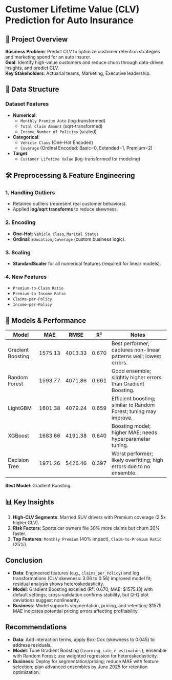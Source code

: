 # Customer Lifetime Value (CLV) Prediction for Auto Insurance  

## 📌 Project Overview  
**Business Problem**: Predict CLV to optimize customer retention strategies and marketing spend for an auto insurer.  
**Goal**: Identify high-value customers and reduce churn through data-driven insights, and predict CLV.  
**Key Stakeholders**: Actuarial teams, Marketing, Executive leadership.  

## 📂 Data Structure  
### **Dataset Features**  
- **Numerical**:  
  - `Monthly Premium Auto` (log-transformed)  
  - `Total Claim Amount` (sqrt-transformed)  
  - `Income`, `Number of Policies` (scaled)  
- **Categorical**:  
  - `Vehicle Class` (One-Hot Encoded)  
  - `Coverage` (Ordinal Encoded: Basic=0, Extended=1, Premium=2)  
- **Target**:  
  - `Customer Lifetime Value` (log-transformed for modeling)  

## 🛠️ Preprocessing & Feature Engineering  
### **1. Handling Outliers**  
- Retained outliers (represent real customer behaviors).  
- Applied **log/sqrt transforms** to reduce skewness.  

### **2. Encoding**  
- **One-Hot**: `Vehicle Class`, `Marital Status`  
- **Ordinal**: `Education`, `Coverage` (custom business logic).  

### **3. Scaling**  
- **StandardScaler** for all numerical features (required for linear models).  

### **4. New Features**  
- `Premium-to-Claim Ratio`
- `Premium-to-Income Ratio`  
- `Claims-per-Policy`
- `Income-per-Policy`

## 🤖 Models & Performance  
| Model              | MAE      | RMSE     | R²    | Notes                                                                |
|--------------------|----------|----------|-------|----------------------------------------------------------------------|
| Gradient Boosting  | 1575.13  | 4013.33  | 0.670 | Best performer; captures non-linear patterns well; lowest errors.    |
| Random Forest      | 1593.77  | 4071.86  | 0.661 | Good ensemble; slightly higher errors than Gradient Boosting.        |
| LightGBM           | 1601.38  | 4079.24  | 0.659 | Efficient boosting; similar to Random Forest; tuning may improve.    |
| XGBoost            | 1683.66  | 4191.38  | 0.640 | Boosting model; higher MAE; needs hyperparameter tuning.             |
| Decision Tree      | 1971.26  | 5426.46  | 0.397 | Worst performer; likely overfitting; high errors due to no ensemble. |

**Best Model**: Gradient Boosting.  

## 📊 Key Insights  
1. **High-CLV Segments**: Married SUV drivers with Premium coverage (2.5x higher CLV).  
2. **Risk Factors**: Sports car owners file 30% more claims but churn 20% faster.  
3. **Top Features**: `Monthly Premium` (40% impact), `Claim-to-Premium Ratio` (25%).  

## Conclusion
- **Data**: Engineered features (e.g., `Claims_per_Policy`) and log transformations (CLV skewness: 3.06 to 0.56) improved model fit; residual analysis shows heteroskedasticity.
- **Model**: Gradient Boosting excelled (R²: 0.670, MAE: $1575.13) with default settings; cross-validation confirms stability, but Q-Q plot deviations suggest nonlinearity.
- **Business**: Model supports segmentation, pricing, and retention; $1575 MAE indicates potential pricing errors affecting profitability.

## Recommendations
- **Data**: Add interaction terms; apply Box-Cox (skewness to 0.045) to address residuals.
- **Model**: Tune Gradient Boosting (`learning_rate`, `n_estimators`); ensemble with Random Forest; use weighted regression for heteroskedasticity.
- **Business**: Deploy for segmentation/pricing; reduce MAE with feature selection; plan advanced ensembles by June 2025 for retention optimization.
